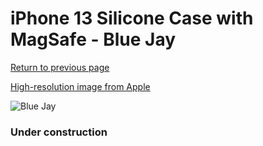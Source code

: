 # iPhone 13 Silicone Case with MagSafe - Blue Jay

[Return to previous page](/iphone_13)

[High-resolution image from Apple](https://store.storeimages.cdn-apple.com/8756/as-images.apple.com/is/MM273?wid=4500&hei=4500&fmt=png)

<div style="width: 384px"><img src="/everypreview/MM273.png" alt="Blue Jay"></div>

### Under construction
